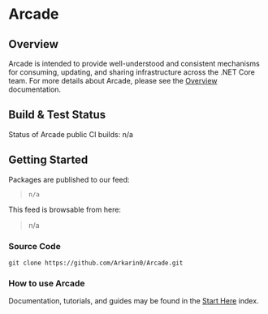 # Arcade

## Overview

Arcade is intended to provide well-understood and consistent mechanisms for consuming, updating, and sharing infrastructure across the .NET Core team. For more details about Arcade, please see the [Overview](/Documentation/Overview.md) documentation.

## Build & Test Status

Status of Arcade public CI builds: n/a

## Getting Started

Packages are published to our feed:

> `n/a`

This feed is browsable from here:

> n/a

### Source Code

`git clone https://github.com/Arkarin0/Arcade.git`

### How to use Arcade

Documentation, tutorials, and guides may be found in the [Start Here](/Documentation/StartHere.md) index.
